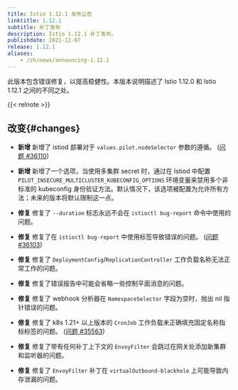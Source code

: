 ```yaml
---
title: Istio 1.12.1 发布公告
linktitle: 1.12.1
subtitle: 补丁发布
description: Istio 1.12.1 补丁发布。
publishdate: 2021-12-07
release: 1.12.1
aliases:
    - /zh/news/announcing-1.12.1
---
```


此版本包含错误修复，以提高稳健性。本版本说明描述了 Istio 1.12.0 和 Istio 1.12.1 之间的不同之处。

{{< relnote >}}

## 改变{#changes}

- **新增** 新增了 istiod 部署对于 `values.pilot.nodeSelector` 参数的遵循。
  ([问题 #36110](https://github.com/istio/istio/issues/36110))

- **新增** 新增了一个选项，当使用多集群 secret 时，通过在 Istiod 中配置 `PILOT_INSECURE_MULTICLUSTER_KUBECONFIG_OPTIONS` 环境变量来禁用多个非标准的 kubeconfig 身份验证方法。默认情况下，该选项被配置为允许所有方法；未来的版本将默认限制这一点。

- **修复** 修复了 `--duration` 标志永远不会在 `istioctl bug-report` 命令中使用的问题。

- **修复** 修复了在 `istioctl bug-report` 中使用标签导致错误的问题。
  ([问题 #36103](https://github.com/istio/istio/issues/36103))

- **修复** 修复了 `DeploymentConfig`/`ReplicationController` 工作负载名称无法正常工作的问题。

- **修复** 修复了错误报告中可能会省略一些控制平面消息的问题。

- **修复** 修复了 webhook 分析器在 `NamespaceSelector` 字段为空时，抛出 nil 指针错误的问题。

- **修复** 修复了 k8s 1.21+ 以上版本的 `CronJob` 工作负载未正确填充固定名称指标标签的问题。
  ([问题 #35563](https://github.com/istio/istio/issues/35563))

- **修复** 修复了带有任何补丁上下文的 `EnvoyFilter` 会跳过在网关处添加新集群和监听器的问题。

- **修复** 修复了 `EnvoyFilter` 补丁在 `virtualOutbound-blackhole` 上可能导致内存泄漏的问题。